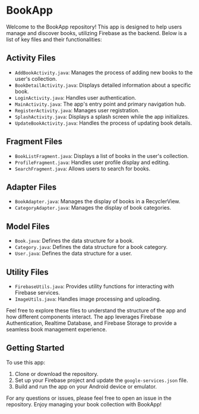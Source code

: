 # BookApp

Welcome to the BookApp repository! This app is designed to help users manage and discover books, utilizing Firebase as the backend. Below is a list of key files and their functionalities:

## Activity Files

- `AddBookActivity.java`: Manages the process of adding new books to the user's collection.
- `BookDetailActivity.java`: Displays detailed information about a specific book.
- `LoginActivity.java`: Handles user authentication.
- `MainActivity.java`: The app's entry point and primary navigation hub.
- `RegisterActivity.java`: Manages user registration.
- `SplashActivity.java`: Displays a splash screen while the app initializes.
- `UpdateBookActivity.java`: Handles the process of updating book details.

## Fragment Files

- `BookListFragment.java`: Displays a list of books in the user's collection.
- `ProfileFragment.java`: Handles user profile display and editing.
- `SearchFragment.java`: Allows users to search for books.

## Adapter Files

- `BookAdapter.java`: Manages the display of books in a RecyclerView.
- `CategoryAdapter.java`: Manages the display of book categories.

## Model Files

- `Book.java`: Defines the data structure for a book.
- `Category.java`: Defines the data structure for a book category.
- `User.java`: Defines the data structure for a user.

## Utility Files

- `FirebaseUtils.java`: Provides utility functions for interacting with Firebase services.
- `ImageUtils.java`: Handles image processing and uploading.

Feel free to explore these files to understand the structure of the app and how different components interact. The app leverages Firebase Authentication, Realtime Database, and Firebase Storage to provide a seamless book management experience.

## Getting Started

To use this app:

1. Clone or download the repository.
2. Set up your Firebase project and update the `google-services.json` file.
3. Build and run the app on your Android device or emulator.

For any questions or issues, please feel free to open an issue in the repository. Enjoy managing your book collection with BookApp!
